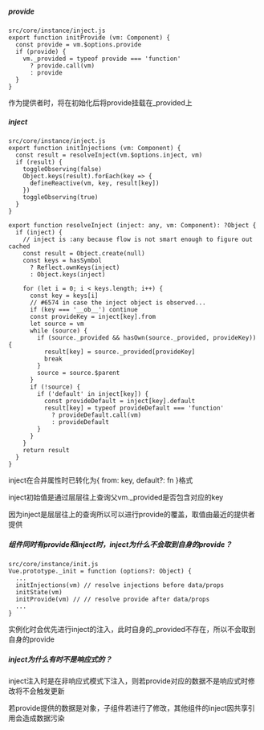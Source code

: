 ##### provide

```
src/core/instance/inject.js
export function initProvide (vm: Component) {
  const provide = vm.$options.provide
  if (provide) {
    vm._provided = typeof provide === 'function'
      ? provide.call(vm)
      : provide
  }
}
```

作为提供者时，将在初始化后将provide挂载在_provided上

##### inject

```
src/core/instance/inject.js
export function initInjections (vm: Component) {
  const result = resolveInject(vm.$options.inject, vm)
  if (result) {
    toggleObserving(false)
    Object.keys(result).forEach(key => {
      defineReactive(vm, key, result[key])
    })
    toggleObserving(true)
  }
}

export function resolveInject (inject: any, vm: Component): ?Object {
  if (inject) {
    // inject is :any because flow is not smart enough to figure out cached
    const result = Object.create(null)
    const keys = hasSymbol
      ? Reflect.ownKeys(inject)
      : Object.keys(inject)

    for (let i = 0; i < keys.length; i++) {
      const key = keys[i]
      // #6574 in case the inject object is observed...
      if (key === '__ob__') continue
      const provideKey = inject[key].from
      let source = vm
      while (source) {
        if (source._provided && hasOwn(source._provided, provideKey)) {
          result[key] = source._provided[provideKey]
          break
        }
        source = source.$parent
      }
      if (!source) {
        if ('default' in inject[key]) {
          const provideDefault = inject[key].default
          result[key] = typeof provideDefault === 'function'
            ? provideDefault.call(vm)
            : provideDefault
        }
      }
    }
    return result
  }
}
```

inject在合并属性时已转化为{ from: key, default?: fn }格式

inject初始值是通过层层往上查询父vm._provided是否包含对应的key

因为inject是层层往上的查询所以可以进行provide的覆盖，取值由最近的提供者提供

##### 组件同时有provide和inject时，inject为什么不会取到自身的provide？

```
src/core/instance/init.js
Vue.prototype._init = function (options?: Object) {
  ...
  initInjections(vm) // resolve injections before data/props
  initState(vm)
  initProvide(vm) // // resolve provide after data/props
  ...
}
```

实例化时会优先进行inject的注入，此时自身的_provided不存在，所以不会取到自身的provide

##### inject为什么有时不是响应式的？

inject注入时是在非响应式模式下注入，则若provide对应的数据不是响应式时修改将不会触发更新

若provide提供的数据是对象，子组件若进行了修改，其他组件的inject因共享引用会造成数据污染